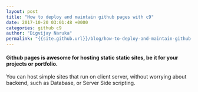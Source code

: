 ```yaml
---
layout: post
title: "How to deploy and maintain github pages with c9"
date: 2017-10-20 03:01:48 +0000
categories: github c9
author: "Digvijay Naruka"
permalink: "{{site.github.url}}/blog/how-to-deploy-and-maintain-github-pages-with-c9"
---
```


#### Github pages is awesome for hosting static static sites, be it for your projects or portfolio.
You can host simple sites that run on client server, without worrying about backend, such as Database, or
Server Side scripting. 
